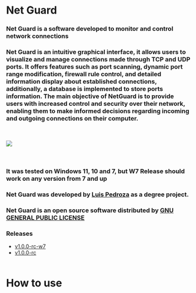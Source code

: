 # Net Guard

### Net Guard is a software developed to monitor and control network connections

### Net Guard is an intuitive graphical interface, it allows users to visualize and manage connections made through TCP and UDP ports. It offers features such as port scanning, dynamic port range modification, firewall rule control, and detailed information display about established connections, additionally, a database is implemented to store ports information. The main objective of NetGuard is to provide users with increased control and security over their network, enabling them to make informed decisions regarding incoming and outgoing connections on their computer.
<br><br>
<img src = "./Resources/icon.ico" style="display: block; margin: 0 auto">
<br><br>

### It was tested on Windows 11, 10 and 7, but W7 Release should work on any version from 7 and up

### Net Guard was developed by [Luis Pedroza](https://github.com/Luis-Pedroza) as a degree project.

### Net Guard is an open source software distributed by [GNU GENERAL PUBLIC LICENSE](./LICENSE)

### Releases 
- [v1.0.0-rc-w7](https://github.com/Luis-Pedroza/Net_Guard/releases/tag/v1.0.0-rc-W7)
- [v1.0.0-rc](https://github.com/Luis-Pedroza/Net_Guard/releases/tag/v1.0.0-rc)
<br><br>

# How to use